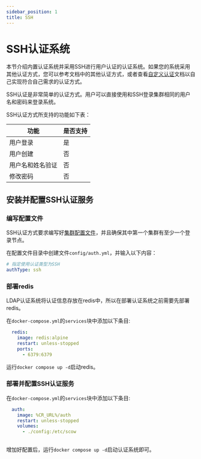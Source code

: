 ```yaml
---
sidebar_position: 1
title: SSH 
---
```


# SSH认证系统

本节介绍内置认证系统并采用SSH进行用户认证的认证系统。如果您的系统采用其他认证方式，您可以参考文档中的其他认证方式，或者查看[自定义认证](./custom.md)文档以自己实现符合自己需求的认证方式。

SSH认证是非常简单的认证方式。用户可以直接使用和SSH登录集群相同的用户名和密码来登录系统。

SSH认证方式所支持的功能如下表：

| 功能             | 是否支持 |
| ---------------- | -------- |
| 用户登录         | 是       |
| 用户创建         | 否       |
| 用户名和姓名验证 | 否       |
| 修改密码         | 否       |

## 安装并配置SSH认证服务

### 编写配置文件

SSH认证方式要求编写好[集群配置文件](../deployment/clusters.mdx)，并且确保其中第一个集群有至少一个登录节点。

在配置文件目录中创建文件`config/auth.yml`，并输入以下内容：

```yaml title="config/auth.yml"
# 指定使用认证类型为SSH
authType: ssh
```

### 部署redis

LDAP认证系统将认证信息存放在redis中，所以在部署认证系统之前需要先部署redis。

在`docker-compose.yml`的`services`块中添加以下条目:

```yaml title=docker-compose.yml
  redis:
    image: redis:alpine
    restart: unless-stopped
    ports:
      - 6379:6379
```

运行`docker compose up -d`启动redis。

### 部署并配置SSH认证服务

在`docker-compose.yml`的`services`块中添加以下条目:

```yaml title=docker-compose.yml
  auth:
    image: %CR_URL%/auth
    restart: unless-stopped
    volumes:
      - ./config:/etc/scow
      
```

增加好配置后，运行`docker compose up -d`启动认证系统即可。
